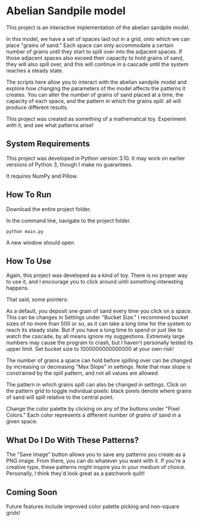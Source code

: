# Abelian Sandpile model

This project is an interactive implementation of the abelian sandpile model.

In this model, we have a set of spaces laid out in a grid, onto which we can place "grains of sand."
Each space can only accommodate a certain number of grains until they start to spill
over into the adjacent spaces. If those adjacent spaces also exceed their capacity
to hold grains of sand, they will also spill over, and this will continue in a cascade
until the system reaches a steady state.

The scripts here allow you to interact with the abelian sandpile model and explore
how changing the parameters of the model affects the patterns it creates. You can alter
the number of grains of sand placed at a time, the capacity of each space, and the
pattern in which the grains spill: all will produce different results.

This project was created as something of a mathematical toy. Experiment with it,
and see what patterns arise!

## System Requirements

This project was developed in Python version 3.10. It may work on earlier versions
of Python 3, though I make no guarantees.

It requires NumPy and Pillow.

## How To Run

Download the entire project folder.

In the command line, navigate to the project folder.

`python main.py`

A new window should open.

## How To Use

Again, this project was developed as a kind of toy. There is no proper way to
use it, and I encourage you to click around until something interesting happens.

That said, some pointers:

As a default, you deposit one grain of sand every time you click on a space.
This can be changes in Settings under "Bucket Size." I recommend bucket sizes of
no more than 500 or so, as it can take a long time for the system to reach its
steady state. But if you have a long time to spend or just like to watch the cascade,
by all means ignore my suggestions. Extremely large numbers may cause the program
to crash, but I haven't personally tested its upper limit. Set bucket size to
1000000000000000 at your own risk!

The number of grains a space can hold before spilling over can be changed by increasing
or decreasing "Max Slope" in settings. Note that max slope is constrained by the
spill pattern, and not all values are allowed.

The pattern in which grains spill can also be changed in settings. Click on the
pattern grid to toggle individual pixels: black pixels denote where grains of sand
will spill relative to the central point.

Change the color palette by clicking on any of the buttons under "Pixel Colors."
Each color represents a different number of grains of sand in a given space.

## What Do I Do With These Patterns?

The "Save Image" button allows you to save any patterns you create as a PNG image.
From there, you can do whatever you want with it. If you're a creative type,
these patterns might inspire you in your medium of choice. Personally, I think
they'd look great as a patchwork quilt!

## Coming Soon

Future features include improved color palette picking and non-square grids!
